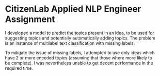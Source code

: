 # CitizenLab Applied NLP Engineer Assignment

I developed a model to predict the topics present in an idea, to be used for suggesting topics and potentially 
automatically adding topics. The problem is an instance of multilabel text classification with missing labels.

To mitigate the issue of missing labels, I attempted to use only ideas which have 2 or more encoded topics 
(assuming that those where more likely to be complete). I was nevertheless unable to get decent performance in the required time.